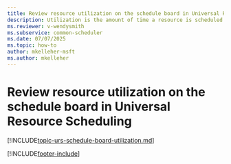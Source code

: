 ```yaml
---
title: Review resource utilization on the schedule board in Universal Resource Scheduling
description: Utilization is the amount of time a resource is scheduled to work. Learn about how it's calculated and displayed on the schedule board.
ms.reviewer: v-wendysmith
ms.subservice: common-scheduler
ms.date: 07/07/2025
ms.topic: how-to
author: mkelleher-msft
ms.author: mkelleher
---
```


# Review resource utilization on the schedule board in Universal Resource Scheduling

[!INCLUDE[topic-urs-schedule-board-utilization.md](../shared/urs/schedule-board-utilization.md)]


[!INCLUDE[footer-include](../includes/footer-banner.md)]
